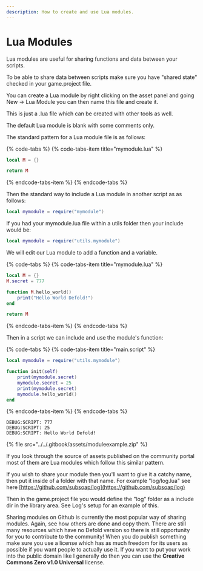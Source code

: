 ```yaml
---
description: How to create and use Lua modules.
---
```


# Lua Modules

Lua modules are useful for sharing functions and data between your scripts. 

To be able to share data between scripts make sure you have "shared state" checked in your game.project file.

You can create a Lua module by right clicking on the asset panel and going New -&gt; Lua Module you can then name this file and create it.

This is just a .lua file which can be created with other tools as well.

The default Lua module is blank with some comments only.

The standard pattern for a Lua module file is as follows:

{% code-tabs %}
{% code-tabs-item title="mymodule.lua" %}
```lua
local M = {}

return M
```
{% endcode-tabs-item %}
{% endcode-tabs %}

Then the standard way to include a Lua module in another script as as follows:

```lua
local mymodule = require("mymodule")
```

If you had your mymodule.lua file within a utils folder then your include would be:

```lua
local mymodule = require("utils.mymodule")
```

We will edit our Lua module to add a function and a variable.

{% code-tabs %}
{% code-tabs-item title="mymodule.lua" %}
```lua
local M = {}
M.secret = 777

function M.hello_world()
    print("Hello World Defold!")
end

return M
```
{% endcode-tabs-item %}
{% endcode-tabs %}

Then in a script we can include and use the module's function:

{% code-tabs %}
{% code-tabs-item title="main.script" %}
```lua
local mymodule = require("utils.mymodule")

function init(self)
	print(mymodule.secret)
	mymodule.secret = 25
	print(mymodule.secret)
	mymodule.hello_world()
end

```
{% endcode-tabs-item %}
{% endcode-tabs %}

```text
DEBUG:SCRIPT: 777
DEBUG:SCRIPT: 25
DEBUG:SCRIPT: Hello World Defold!
```

{% file src="../../.gitbook/assets/moduleexample.zip" %}

If you look through the source of assets published on the community portal most of them are Lua modules which follow this similar pattern.

If you wish to share your module then you'll want to give it a catchy name, then put it inside of a folder with that name. For example "log/log.lua" see here [https://github.com/subsoap/log](https://github.com/subsoap/log)

Then in the game.project file you would define the "log" folder as a include dir in the library area. See Log's setup for an example of this.

Sharing modules on Github is currently the most popular way of sharing modules. Again, see how others are done and copy them. There are still many resources which have no Defold version so there is still opportunity for you to contribute to the community! When you do publish something make sure you use a license which has as much freedom for its users as possible if you want people to actually use it. If you want to put your work into the public domain like I generally do then you can use the **Creative Commons Zero v1.0 Universal** license.



